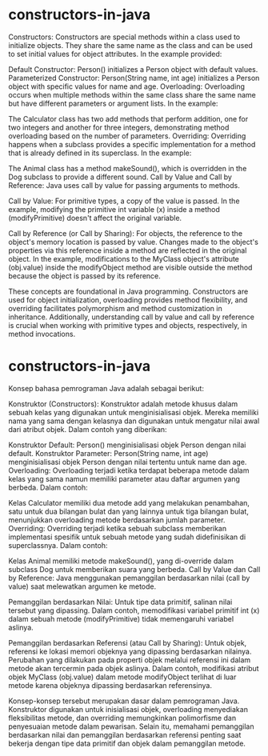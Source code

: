 # constructors-in-java
Constructors:
Constructors are special methods within a class used to initialize objects. They share the same name as the class and can be used to set initial values for object attributes. In the example provided:

Default Constructor: Person() initializes a Person object with default values.
Parameterized Constructor: Person(String name, int age) initializes a Person object with specific values for name and age.
Overloading:
Overloading occurs when multiple methods within the same class share the same name but have different parameters or argument lists. In the example:

The Calculator class has two add methods that perform addition, one for two integers and another for three integers, demonstrating method overloading based on the number of parameters.
Overriding:
Overriding happens when a subclass provides a specific implementation for a method that is already defined in its superclass. In the example:

The Animal class has a method makeSound(), which is overridden in the Dog subclass to provide a different sound.
Call by Value and Call by Reference:
Java uses call by value for passing arguments to methods.

Call by Value: For primitive types, a copy of the value is passed. In the example, modifying the primitive int variable (x) inside a method (modifyPrimitive) doesn't affect the original variable.

Call by Reference (or Call by Sharing): For objects, the reference to the object's memory location is passed by value. Changes made to the object's properties via this reference inside a method are reflected in the original object. In the example, modifications to the MyClass object's attribute (obj.value) inside the modifyObject method are visible outside the method because the object is passed by its reference.

These concepts are foundational in Java programming. Constructors are used for object initialization, overloading provides method flexibility, and overriding facilitates polymorphism and method customization in inheritance. Additionally, understanding call by value and call by reference is crucial when working with primitive types and objects, respectively, in method invocations.

# constructors-in-java
Konsep bahasa pemrograman Java adalah sebagai berikut:

Konstruktor (Constructors):
Konstruktor adalah metode khusus dalam sebuah kelas yang digunakan untuk menginisialisasi objek. Mereka memiliki nama yang sama dengan kelasnya dan digunakan untuk mengatur nilai awal dari atribut objek. Dalam contoh yang diberikan:

Konstruktor Default: Person() menginisialisasi objek Person dengan nilai default.
Konstruktor Parameter: Person(String name, int age) menginisialisasi objek Person dengan nilai tertentu untuk name dan age.
Overloading:
Overloading terjadi ketika terdapat beberapa metode dalam kelas yang sama namun memiliki parameter atau daftar argumen yang berbeda. Dalam contoh:

Kelas Calculator memiliki dua metode add yang melakukan penambahan, satu untuk dua bilangan bulat dan yang lainnya untuk tiga bilangan bulat, menunjukkan overloading metode berdasarkan jumlah parameter.
Overriding:
Overriding terjadi ketika sebuah subclass memberikan implementasi spesifik untuk sebuah metode yang sudah didefinisikan di superclassnya. Dalam contoh:

Kelas Animal memiliki metode makeSound(), yang di-override dalam subclass Dog untuk memberikan suara yang berbeda.
Call by Value dan Call by Reference:
Java menggunakan pemanggilan berdasarkan nilai (call by value) saat melewatkan argumen ke metode.

Pemanggilan berdasarkan Nilai: Untuk tipe data primitif, salinan nilai tersebut yang dipassing. Dalam contoh, memodifikasi variabel primitif int (x) dalam sebuah metode (modifyPrimitive) tidak memengaruhi variabel aslinya.

Pemanggilan berdasarkan Referensi (atau Call by Sharing): Untuk objek, referensi ke lokasi memori objeknya yang dipassing berdasarkan nilainya. Perubahan yang dilakukan pada properti objek melalui referensi ini dalam metode akan tercermin pada objek aslinya. Dalam contoh, modifikasi atribut objek MyClass (obj.value) dalam metode modifyObject terlihat di luar metode karena objeknya dipassing berdasarkan referensinya.

Konsep-konsep tersebut merupakan dasar dalam pemrograman Java. Konstruktor digunakan untuk inisialisasi objek, overloading menyediakan fleksibilitas metode, dan overriding memungkinkan polimorfisme dan penyesuaian metode dalam pewarisan. Selain itu, memahami pemanggilan berdasarkan nilai dan pemanggilan berdasarkan referensi penting saat bekerja dengan tipe data primitif dan objek dalam pemanggilan metode.

